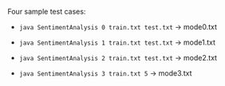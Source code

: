 Four sample test cases:

- `java SentimentAnalysis 0 train.txt test.txt` -> mode0.txt

- `java SentimentAnalysis 1 train.txt test.txt` -> mode1.txt

- `java SentimentAnalysis 2 train.txt test.txt` -> mode2.txt

- `java SentimentAnalysis 3 train.txt 5` -> mode3.txt
